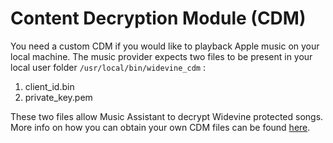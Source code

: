 # Content Decryption Module (CDM)
You need a custom CDM if you would like to playback Apple music on your local machine. The music provider expects two files to be present in your local user folder `/usr/local/bin/widevine_cdm` :

1. client_id.bin
2. private_key.pem

These two files allow Music Assistant to decrypt Widevine protected songs. More info on how you can obtain your own CDM files can be found [here](https://www.ismailzai.com/blog/picking-the-widevine-locks).
